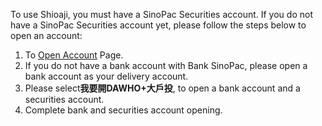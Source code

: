 To use Shioaji, you must have a SinoPac Securities account. If you do not have a SinoPac Securities account yet, please follow the steps below to open an account:

1. To [Open Account](https://www.sinotrade.com.tw/openact?utm_campaign=OP_inchannel&utm_source=newweb&utm_medium=button_top&strProd=0037&strWeb=0035) Page.
1. If you do not have a bank account with Bank SinoPac, please open a bank account as your delivery account.
1. Please select**我要開DAWHO+大戶投**, to open a bank account and a securities account.
1. Complete bank and securities account opening.
